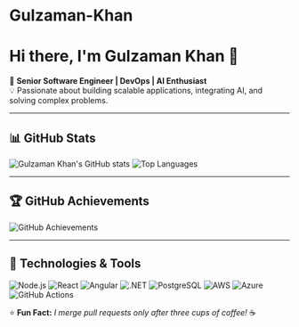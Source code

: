 # Gulzaman-Khan
<!-- Profile Header -->
# Hi there, I'm Gulzaman Khan 👋

🚀 **Senior Software Engineer | DevOps | AI Enthusiast**  
💡 Passionate about building scalable applications, integrating AI, and solving complex problems.

---

## 📊 GitHub Stats
![Gulzaman Khan's GitHub stats](https://github-readme-stats.vercel.app/api?username=GulzamanKhan&show_icons=true&theme=tokyonight)
![Top Languages](https://github-readme-stats.vercel.app/api/top-langs/?username=GulzamanKhan&layout=compact&theme=tokyonight)

---

## 🏆 GitHub Achievements
![GitHub Achievements](https://github-profile-trophy.vercel.app/?username=GulzamanKhanh&theme=onedark&margin-w=15&margin-h=15)

---

## 🔧 Technologies & Tools
![Node.js](https://img.shields.io/badge/-Node.js-339933?style=for-the-badge&logo=node.js&logoColor=white)
![React](https://img.shields.io/badge/-React-61DAFB?style=for-the-badge&logo=react&logoColor=black)
![Angular](https://img.shields.io/badge/-Angular-DD0031?style=for-the-badge&logo=angular&logoColor=white)
![.NET](https://img.shields.io/badge/-.NET-512BD4?style=for-the-badge&logo=dotnet&logoColor=white)
![PostgreSQL](https://img.shields.io/badge/-PostgreSQL-336791?style=for-the-badge&logo=postgresql&logoColor=white)
![AWS](https://img.shields.io/badge/-AWS-232F3E?style=for-the-badge&logo=amazon-aws&logoColor=white)
![Azure](https://img.shields.io/badge/-Azure-0078D4?style=for-the-badge&logo=microsoft-azure&logoColor=white)
![GitHub Actions](https://img.shields.io/badge/-GitHub%20Actions-2088FF?style=for-the-badge&logo=github-actions&logoColor=white)



⭐ **Fun Fact:** _I merge pull requests only after three cups of coffee!_ ☕


